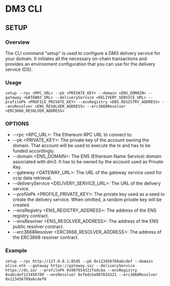 # DM3 CLI

## SETUP

### Overview

The CLI command "setup" is used to configure a DM3 delivery service for your domain. It initiates all the necessary on-chain transactions and provides an environment configuration that you can use for the delivery service (DS).

### Usage

`setup --rpc <RPC_URL> --pk <PRIVATE_KEY> --domain <ENS_DOMAIN> --gateway <GATEWAY_URL> --deliveryService <DELIVERY_SERVICE_URL> --profilePk <PROFILE_PRIVATE_KEY> --ensRegistry <ENS_REGISTRY_ADDRESS> --ensResolver <ENS_RESOLVER_ADDRESS> --erc3668Resolver <ERC3668_RESOLVER_ADDRESS>`

### OPTIONS

-   --rpc <RPC_URL>: The Ethereum RPC URL to connect to.
-   --pk <PRIVATE_KEY>: The private key of the account owning the domain. That account will be used to execute the tx and has to be funded accordingly.
-   --domain <ENS_DOMAIN>: The ENS (Ethereum Name Service) domain associated with dm3. It has to be owned by the account used as Private Key.
-   --gateway <GATEWAY_URL>: The URL of the gateway service used for ccip data retrieval.
-   --deliveryService <DELIVERY_SERVICE_URL>: The URL of the delivery service.
-   --profilePk <PROFILE_PRIVATE_KEY>: The private key used as a seed to create the delivery service. When omitted, a random private key will be created.
-   --ensRegistry <ENS_REGISTRY_ADDRESS>: The address of the ENS registry contract.
-   --ensResolver <ENS_RESOLVER_ADDRESS>: The address of the ENS public resolver contract.
-   --erc3668Resolver <ERC3668_RESOLVER_ADDRESS>: The address of the ERC3668 resolver contract.

### Example

`setup --rpc http://127.0.0.1:8545 --pk 0x123456789abcdef --domain alice.eth --gateway https://gateway.io/ --deliveryService https://ds.io/ --profilePk 0x987654321fedcba --ensRegistry 0xabcdef123456789 --ensResolver 0xfedcba987654321 --erc3668Resolver 0x123456789abcdef0`
